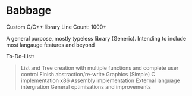 # Babbage
Custom C/C++ library
Line Count: 1000+

A general purpose, mostly typeless library (Generic). Intending to include most langauge features and beyond

To-Do-List:
> List and Tree creation with multiple functions and complete user control
> Finish abstraction/re-write
> Graphics (Simple)
> C implementation
> x86 Assembly implementation
> External language intergration
> General optimisations and improvements
